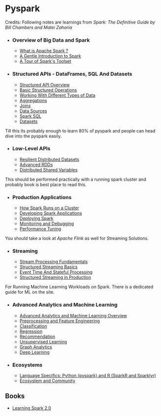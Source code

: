 # Pyspark

Credits: Following notes are learnings from _Spark: The Definitive Guide by Bill Chambers and Matei Zaharia_

- ### Overview of Big Data and Spark
    - [What is Apache Spark ?](notes/ch1.md)
    - [A Gentle Introduction to Spark](notes/ch2.md)
    - [A Tour of Spark's Toolset](notes/ch3.md)
- ### Structured APIs - DataFrames, SQL And Datasets
    - [Structured API Overview](notes/ch4.md)
    - [Basic Structured Operations](notes/ch5.md)
    - [Working With Different Types of Data](notes/ch6.md)
    - [Aggregations](notes/ch7.md)
    - [Joins](notes/ch8.md)
    - [Data Sources](notes/ch9.md)
    - [Spark SQL](notes/ch10.md)
    - [Datasets](notes/ch11.md)

Till this its probably enough to learn 80% of pyspark and people can head dive into the pyspark easily.

- ### Low-Level APIs
    - [Resilient Distributed Datasets](notes/ch12.md)
    - [Advanced RDDs](notes/ch13.md)
    - [Distributed Shared Variables](notes/ch14.md)

This should be performed practically with a running spark cluster and probably book is best place to read this.

- ### Production Applications
    - [How Spark Runs on a Cluster](notes/ch15.md)
    - [Developing Spark Applications](notes/ch16.md)
    - [Deploying Spark](notes/ch17.md)
    - [Monitoring and Debugging](notes/ch18.md)
    - [Performance Tuning](notes/ch19.md)

You should take a look at _Apache Flink_ as well for Streaming Solutions.

- ### Streaming
    - [Stream Processing Fundamentals](notes/ch20.md)
    - [Structured Streaming Basics](notes/ch21.md)
    - [Event Time And Stateful Processing](notes/ch22.md)
    - [Structured Streaming in Production](notes/ch23.md)

For Running Machine Learning Workloads on Spark. There is a dedicated guide for ML on the site.

- ### Advanced Analytics and Machine Learning
    - [Advanced Analytics and Machine Learning Overview](notes/ch24.md)
    - [Preprocessing and Feature Engineering](notes/ch25.md)
    - [Classification](notes/ch26.md)
    - [Regression](notes/ch27.md)
    - [Recommendation](notes/ch28.md)
    - [Unsupervised Learning](notes/ch29.md)
    - [Graph Analytics](notes/ch30.md)
    - [Deep Learning](notes/ch31.md)
- ### Ecosystems
    - [Language Specifics: Python (pyspark) and R (SparkR and Sparklyr)](notes/ch32.md)
    - [Ecosystem and Community](notes/ch33.md)

## Books

- [Learning Spark 2.0](notes/learning-spark-2.0.pdf)